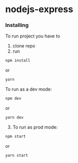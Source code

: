 # nodejs-express

### Installing
To run project you have to 
 1. clone repo
 2. run 
```bash
npm install
``` 
or 
```bash
yarn
```
To run as a dev mode:
```bash
npm dev
```
or
```bash
yarn dev
```

3. To run as prod mode:
```bash
npm start
```
or
```bash
yarn start
```
